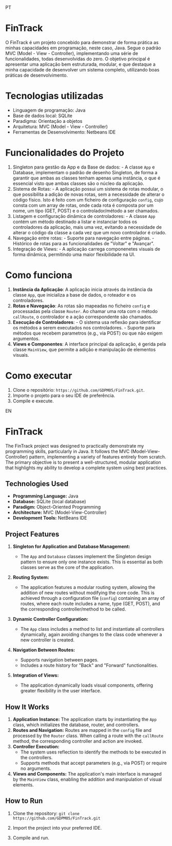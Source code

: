 PT
# FinTrack #

O FinTrack é um projeto concebido para demonstrar de forma prática as minhas capacidades em programação, neste caso, Java. Segue o padrão MVC (Model - View - Controller), implementando uma série de funcionalidades, todas desenvolvidas do zero. O 
objetivo principal é apresentar uma aplicação bem estruturada, modular, e que destaque a minha capacidade de desenvolver um sistema completo, utilizando boas práticas de desenvolvimento.

# Tecnologias utilizadas #
- Linguagem de programação: Java
- Base de dados local: SQLite
- Paradigma: Orientação a objetos
- Arquitetura: MVC (Model - View - Controller)
- Ferramentas de Desenvolvimento: Netbeans IDE

# Funcionalidades do Projeto #
  1. Singleton para gestão da App e da  Base de dados:
    - A classe `App` e Database, implementam o padrão de desenho Singleton, de forma a garantir que ambas as classes tenham apenas uma instância, o que é essencial visto que ambas classes são o núcleo da aplicação.
  2. Sistema de Rotas:
    - A aplicação possui um sistema de rotas modular, o que possibilita a adição de novas rotas, sem a necessidade de alterar o código físico. Isto é feito com um ficheiro de configuração `config`, cujo consta com um array de rotas, onde
      cada rota é composta por um nome, um tipo (GET, POST) e o controlador/método a ser chamados.
  3. Listagem e configuração dinâmica de controladores:
    - A classe `App` contém um método destinado a listar e instanciar todos os controladores da aplicação, mais uma vez, evitando a necessidade de alterar o código da classe a cada vez que um novo controlador é criado.
  4. Navegação entre rotas:
    - Suporte para navegação entre páginas.
    - Histórico de rotas para as funcionalidades de "Voltar" e "Avançar".
  5. Integração de Views:
    - A aplicação carrega componenetes visuais de forma dinâmica, permitindo uma maior flexibilidade na UI.

# Como funciona #
  1. __Instância da Aplicação__: A aplicação inicia através da instância da classe `App`, que inicializa a base de dados, o roteador e os controladores.
  2. __Rotas e Navegação__: As rotas são mapeadas no ficheiro `config` e processadas pela classe `Router`. Ao chamar uma rota com o método `callRoute`, o controlador e a ação correspondente são chamados.
  3. __Execução de Controladores__:
    - O sistema usa reflexão para identificar os métodos a serem executados nos controladores.
    - Suporte para métodos que recebem parametros (e.g., via POST) ou que não exigem argumentos.
  4. __Views e Componentes__: A interface principal da aplicação, é gerida pela classe `MainView`, que permite a adição e manipulação de elementos visuais.

# Como executar #

1. Clone o repositório:
    `https://github.com/GDPM05/FinTrack.git`.
2. Importe o projeto para o seu IDE de preferência.
3. Compile e execute.

EN
# FinTrack

The FinTrack project was designed to practically demonstrate my programming skills, particularly in Java. It follows the MVC (Model-View-Controller) pattern, implementing a variety of features entirely from scratch. The primary objective is to present a well-structured, modular application that highlights my ability to develop a complete system using best practices.

## Technologies Used

- **Programming Language:** Java
- **Database:** SQLite (local database)
- **Paradigm:** Object-Oriented Programming
- **Architecture:** MVC (Model-View-Controller)
- **Development Tools:** NetBeans IDE

## Project Features

1. **Singleton for Application and Database Management:**
   - The `App` and `Database` classes implement the Singleton design pattern to ensure only one instance exists. This is essential as both classes serve as the core of the application.

2. **Routing System:**
   - The application features a modular routing system, allowing the addition of new routes without modifying the core code. This is achieved through a configuration file (`config`) containing an array of routes, where each route includes a name, type (GET, POST), and the corresponding controller/method to be called.

3. **Dynamic Controller Configuration:**
   - The `App` class includes a method to list and instantiate all controllers dynamically, again avoiding changes to the class code whenever a new controller is created.

4. **Navigation Between Routes:**
   - Supports navigation between pages.
   - Includes a route history for "Back" and "Forward" functionalities.

5. **Integration of Views:**
   - The application dynamically loads visual components, offering greater flexibility in the user interface.

## How It Works

1. **Application Instance:** The application starts by instantiating the `App` class, which initializes the database, router, and controllers.
2. **Routes and Navigation:** Routes are mapped in the `config` file and processed by the `Router` class. When calling a route with the `callRoute` method, the corresponding controller and action are invoked.
3. **Controller Execution:**
   - The system uses reflection to identify the methods to be executed in the controllers.
   - Supports methods that accept parameters (e.g., via POST) or require no arguments.
4. **Views and Components:** The application's main interface is managed by the `MainView` class, enabling the addition and manipulation of visual elements.

## How to Run

1. Clone the repository:
    `git clone https://github.com/GDPM05/FinTrack.git`

2. Import the project into your preferred IDE.
3. Compile and run.

